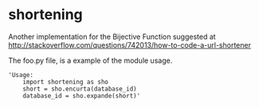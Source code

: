 shortening
==========

Another implementation for the Bijective Function suggested at http://stackoverflow.com/questions/742013/how-to-code-a-url-shortener

The foo.py file, is a example of the module usage.

	'Usage:   
		import shortening as sho   
		short = sho.encurta(database_id)  
		database_id = sho.expande(short)'  
